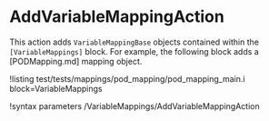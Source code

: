 # AddVariableMappingAction

This action adds `VariableMappingBase` objects contained within the `[VariableMappings]` block. For example,
the following block adds a [PODMapping.md] mapping object.

!listing test/tests/mappings/pod_mapping/pod_mapping_main.i block=VariableMappings

!syntax parameters /VariableMappings/AddVariableMappingAction
